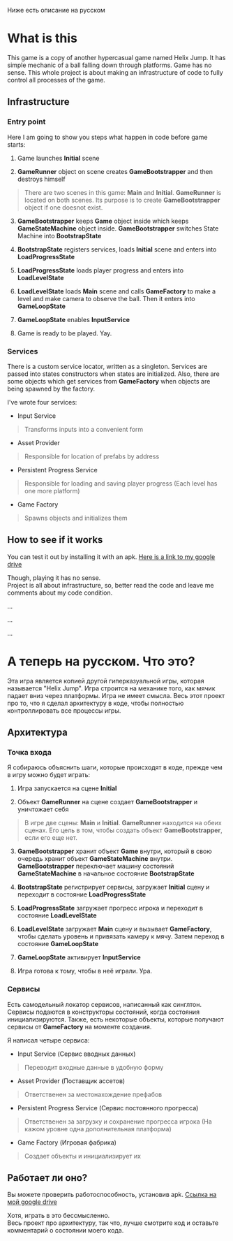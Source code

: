 Ниже есть описание на русском

# What is this

This game is a copy of another hypercasual game named Helix Jump. It has simple mechanic of a ball falling down through platforms. Game has no sense. This whole project is about making an infrastructure of code to fully control all processes of the game.

## Infrastructure

### Entry point

Here I am going to show you steps what happen in code before game starts:

1. Game launches **Initial** scene

2. **GameRunner** object on scene creates **GameBootstrapper** and then destroys himself

> There are two scenes in this game: **Main** and **Initial**. **GameRunner** is located on both scenes. Its purpose is to create **GameBootstrapper** object if one doesnot exist.

3. **GameBootstrapper** keeps **Game** object inside which keeps **GameStateMachine** object inside. **GameBootstrapper** switches State Machine into **BootstrapState**

4. **BootstrapState** registers services, loads **Initial** scene and enters into **LoadProgressState**

5. **LoadProgressState** loads player progress and enters into **LoadLevelState**

6. **LoadLevelState** loads **Main** scene and calls **GameFactory** to make a level and make camera to observe the ball. Then it enters into **GameLoopState**

7. **GameLoopState** enables **InputService**

8. Game is ready to be played. Yay.

### Services

There is a custom service locator, written as a singleton. Services are passed into states constructors when states are initialized. Also, there are some objects which get services from **GameFactory** when objects are being spawned by the factory.

I've wrote four services:

- Input Service

> Transforms inputs into a convenient form

- Asset Provider

> Responsible for location of prefabs by address

- Persistent Progress Service

> Responsible for loading and saving player progress (Each level has one more platform)

- Game Factory

> Spawns objects and initializes them

## How to see if it works

You can test it out by installing it with an apk. [Here is a link to my google drive](https://drive.google.com/drive/folders/15_YAz65qGckdl-5bpF7n-3S03EIBnZ0o?usp=drive_link)

Though, playing it has no sense.  
Project is all about infrastructure, so, better read the code and leave me comments about my code condition.

...

...

...

# А теперь на русском. Что это?

Эта игра является копией другой гиперказуальной игры, которая называется "Helix Jump". Игра строится на механике того, как мячик падает вниз через платформы. Игра не имеет смысла. Весь этот проект про то, что я сделал архитектуру в коде, чтобы полностью контроллировать все процессы игры.

## Архитектура

### Точка входа

Я собираюсь объяснить шаги, которые происходят в коде, прежде чем в игру можно будет играть:

1. Игра запускается на сцене **Initial**

2. Объект **GameRunner** на сцене создает **GameBootstrapper** и уничтожает себя

> В игре две сцены: **Main** и **Initial**. **GameRunner** находится на обеих сценах. Его цель в том, чтобы создать объект **GameBootstrapper**, если его еще нет.

3. **GameBootstrapper** хранит объект **Game** внутри, который в свою очередь хранит объект **GameStateMachine** внутри. **GameBootstrapper** переключает машину состояний **GameStateMachine** в начальное состояние **BootstrapState**

4. **BootstrapState** регистрирует сервисы, загружает **Initial** сцену и переходит в состояние **LoadProgressState**

5. **LoadProgressState** загружает прогресс игрока и переходит в состояние **LoadLevelState**

6. **LoadLevelState** загружает **Main** сцену и вызывает **GameFactory**, чтобы сделать уровень и привязать камеру к мячу. Затем переход в состояние **GameLoopState**

7. **GameLoopState** активирует **InputService**

8. Игра готова к тому, чтобы в неё играли. Ура.

### Сервисы

Есть самодельный локатор сервисов, написанный как синглтон. Сервисы подаются в конструкторы состояний, когда состояния инициализируются. Также, есть некоторые объекты, которые получают сервисы от **GameFactory** на моменте создания.

Я написал четыре сервиса:

- Input Service (Сервис вводных данных)

> Переводит входные данные в удобную форму

- Asset Provider (Поставщик ассетов)

> Ответственен за местонахождение префабов

- Persistent Progress Service (Сервис постоянного прогресса)

> Ответственен за загрузку и сохранение прогресса игрока (На кажом уровне одна дополнительная платформа)

- Game Factory (Игровая фабрика)

> Создает объекты и инициализирует их

## Работает ли оно?

Вы можете проверить работоспособность, установив apk. [Ссылка на мой google drive](https://drive.google.com/drive/folders/15_YAz65qGckdl-5bpF7n-3S03EIBnZ0o?usp=drive_link)

Хотя, играть в это бессмысленно.  
Весь проект про архитектуру, так что, лучше смотрите код и оставьте комментарий о состоянии моего кода.